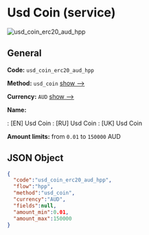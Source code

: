 
# Usd Coin (service) 
![usd_coin_erc20_aud_hpp](https://static.openfintech.io/payment_methods/usd_coin_erc20_aud_hpp/logo.svg?w=400&c=v0.59.26#w200)  

## General 
 
**Code:** `usd_coin_erc20_aud_hpp` 
 
**Method:** `usd_coin` 
 [show -->](/payment-methods/usd_coin/) 
 
**Currency:** `AUD` [show -->](/currencies/AUD/) 
 
**Name:** 
 
:	[EN] Usd Coin 
:	[RU] Usd Coin 
:	[UK] Usd Coin 
 
**Amount limits:** from `0.01` to `150000` AUD 

## JSON Object 

```json
{
  "code":"usd_coin_erc20_aud_hpp",
  "flow":"hpp",
  "method":"usd_coin",
  "currency":"AUD",
  "fields":null,
  "amount_min":0.01,
  "amount_max":150000
}
```  
